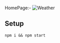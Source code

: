 HomePage:-
![Weather](https://github.com/AnmolBrahmbhatt/Weather_API/assets/159682892/9c42d357-6ffd-4aaf-be00-d1bb9e7070e3)

## Setup

```
npm i && npm start
```
